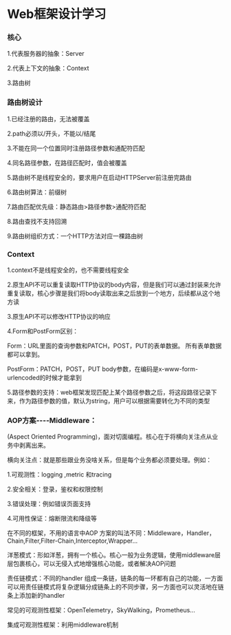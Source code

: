 # Web框架设计学习

### 核心

1.代表服务器的抽象：Server

2.代表上下文的抽象：Context

3.路由树

### 路由树设计

1.已经注册的路由，无法被覆盖

2.path必须以/开头，不能以/结尾

3.不能在同一个位置同时注册路径参数和通配符匹配

4.同名路径参数，在路径匹配时，值会被覆盖

5.路由树不是线程安全的，要求用户在启动HTTPServer前注册完路由

6.路由树算法：前缀树

7.路由匹配优先级：静态路由>路径参数>通配符匹配

8.路由查找不支持回溯

9.路由树组织方式：一个HTTP方法对应一棵路由树

### Context

1.context不是线程安全的，也不需要线程安全

2.原生API不可以重复读取HTTP协议的body内容，但是我们可以通过封装来允许重复读取，核心步骤是我们将body读取出来之后放到一个地方，后续都从这个地方读

3.原生API不可以修改HTTP协议的响应

4.Form和PostForm区别：

Form：URL里面的查询参数和PATCH，POST，PUT的表单数据。 所有表单数据都可以拿到。

PostForm：PATCH，POST，PUT body参数，在编码是x-www-form-urlencoded的时候才能拿到

5.路径参数的支持：web框架发现匹配上某个路径参数之后，将这段路径记录下来，作为路径参数的值，默认为string，用户可以根据需要转化为不同的类型

### AOP方案----Middleware：

(Aspect Oriented Programming)，面对切面编程。核心在于将横向关注点从业务中剥离出来。

横向关注点：就是那些跟业务没啥关系，但是每个业务都必须要处理。例如：

1.可观测性：logging ,metric 和tracing

2.安全相关：登录，鉴权和权限控制

3.错误处理：例如错误页面支持

4.可用性保证：熔断限流和降级等

在不同的框架，不用的语言中AOP 方案的叫法不同：Middleware，Handler，Chain,Filter,Filter-Chain,Interceptor,Wrapper...

洋葱模式：形如洋葱，拥有一个核心。核心一般为业务逻辑，使用middleware层层包裹核心，可以无侵入式地增强核心功能，或者解决AOP问题

责任链模式：不同的handler 组成一条链，链条的每一环都有自己的功能，一方面可以用责任链模式将复杂逻辑分成链条上的不同步骤，另一方面也可以灵活地在链条上添加新的handler

常见的可观测性框架：OpenTelemetry，SkyWalking，Prometheus...

集成可观测性框架：利用middleware机制

